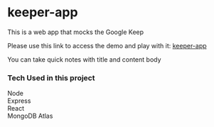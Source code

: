 # keeper-app
This is a web app that mocks the Google Keep

Please use this link to access the demo and play with it: 
[keeper-app](https://keeper-app-minix.herokuapp.com)

You can take quick notes with title and content body


### Tech Used in this project
Node  
Express  
React  
MongoDB Atlas  

